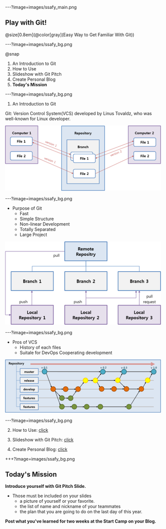 ---?image=images/ssafy_main.png

## Play with Git!

@size[0.8em](@color[gray](Easy Way to Get Familiar With Git))


---?image=images/ssafy_bg.png

@snap
1. An Introduction to Git
2. How to Use
3. Slideshow with Git Pitch
4. Create Personal Blog
5. **Today's Mission**

---?image=images/ssafy_bg.png

1. An Introduction to Git

Git: Version Control System(VCS) developed by Linus Tovaldz, who was well-known for Linux developer.

![What is Git](images/what_is_git.png)

---?image=images/ssafy_bg.png

* Purpose of Git
  - Fast
  - Simple Structure
  - Non-linear Development
  - Totally Separated
  - Large Project
  
![Purpose of Git](images/purpose_of_git.png)
 
---?image=images/ssafy_bg.png
 
* Pros of VCS
  - History of each files
  - Suitale for DevOps Cooperating development
   
![Pros of VCS](images/pros_of_vcs.png)
 
---?image=images/ssafy_bg.png
 
2. How to Use: [click](https://nugunacoding.github.io/Join-GitHub)
   
3. Slideshow with Git Pitch: [click](https://nugunacoding.github.io/Slideshow-with-GitPitch)
  
4. Create Personal Blog: [click](https://nugunacoding.github.io/Create-Personal-Blog)
  
+++?image=images/ssafy_bg.png

## Today's Mission

**Introduce yourself with Git Pitch Slide.**

  - Those must be included on your slides
    - a picture of yourself or your favorite.
    - the list of name and nickname of your teammates
    - the plan that you are going to do on the last day of this year.

**Post what you've learned for two weeks at the Start Camp on your Blog.**
